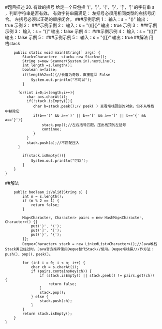 #题目描述
20.  有效的括号
给定一个只包括 '('，')'，'{'，'}'，'['，']' 的字符串 s ，判断字符串是否有效。
有效字符串需满足：
左括号必须用相同类型的右括号闭合。
左括号必须以正确的顺序闭合。
###示例示例 1：
输入：s = "()"
输出：true
示例 2：
###示例示例 2：
输入：s = "()[]{}"
输出：true
示例 3：
###示例示例 3：
输入：s = "(]"
输出：false
示例 4：
###示例示例 4：
输入：s = "([)]"
输出：false
示例 5：
###示例示例 5：
输入：s = "{[]}"
输出：true
##解法
用栈stack
```public class isValid {
    public static void main(String[] args) {
        Stack<Character>  stack= new Stack<>();
        String s=new Scanner(System.in).nextLine();
        int length =s.length();
        boolean n=false;
        if(length%2==1){//长度为奇数，直接返回 False
            System.out.println("不可以");
        }

      for(int i=0;i<length;i++){
          char a=s.charAt(i);
          if(!stack.isEmpty()){
             char b=stack.peek();// peek( ) 查看堆栈顶部的对象，但不从堆栈中移除它
             if(b=='(' && a==')' || b=='[' && a==']' || b=='{' && a=='}'){
                 stack.pop();//左右括号匹配，压出栈顶的左括号
                 continue;
             }
          }
          stack.push(a);//不匹配压入
      }

        if(stack.isEmpty()){
            System.out.println("可以");
        }
    }
}
```
##解法
```class Solution {
    public boolean isValid(String s) {
        int n = s.length();
        if (n % 2 == 1) {
            return false;
        }

        Map<Character, Character> pairs = new HashMap<Character, Character>() {{
            put(')', '(');
            put(']', '[');
            put('}', '{');
        }};
        Deque<Character> stack = new LinkedList<Character>();//Java堆栈Stack类已经过时，Java官方推荐使用Deque替代Stack//使用。Deque堆栈操///作方法：push()、pop()、peek()。
        
        for (int i = 0; i < n; i++) {
            char ch = s.charAt(i);
            if (pairs.containsKey(ch)) {
                if (stack.isEmpty() || stack.peek() != pairs.get(ch)) {
                    return false;
                }
                stack.pop();
            } else {
                stack.push(ch);
            }
        }
        return stack.isEmpty();
    }
}
```
